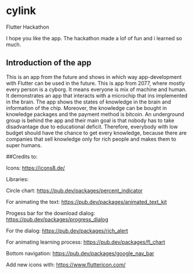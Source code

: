 # cylink

Flutter Hackathon

I hope you like the app. The hackathon made a lof of fun and i learned so much.

## Introduction of the app

This is an app from the future and shows in which way app-development with Flutter can be used in the future. This is app from 2077, where mostly every person is a cyborg. It means everyone is mix of machine and human.
It demonstrates an app that interacts with a microchip that ins implemented in the brain.
The app shows the states of knowledge in the brain and information of the chip. 
Moreover, the knowledge can be bought in knowledge packages and the payment method is bitcoin. An underground group is behind the app and their main goal is that nobody has to take disadvantage due to educational deficit. Therefore, everybody with low budget should have the chance to get every knowledge, because there are companies that sell knowledge only for rich people and makes them to super humans.



##Credits to:

Icons:
https://icons8.de/

Libraries:

Circle chart:
https://pub.dev/packages/percent_indicator

For animating the text:
https://pub.dev/packages/animated_text_kit

Progess bar for the download dialog:
https://pub.dev/packages/progress_dialog

For the dialog:
https://pub.dev/packages/rich_alert

For animating learning process:
https://pub.dev/packages/fl_chart

Bottom navigation:
https://pub.dev/packages/google_nav_bar

Add new icons with:
https://www.fluttericon.com/




